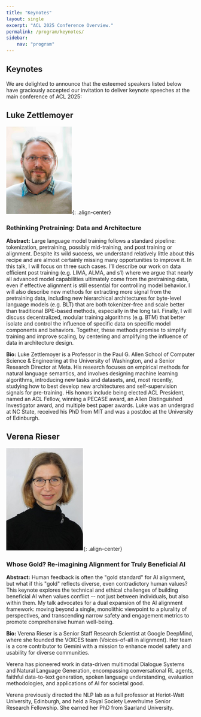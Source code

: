 ```yaml
---
title: "Keynotes"
layout: single
excerpt: "ACL 2025 Conference Overview."
permalink: /program/keynotes/
sidebar:
    nav: "program"
---
```


## Keynotes

We are delighted to announce that the esteemed speakers listed below have graciously accepted our invitation to deliver keynote speeches at the main conference of ACL 2025:

<style>
p.speaker-bio { font-style: italic; font-size: 80%; }
</style>


## Luke Zettlemoyer

![Luke Zettlemoyer](assets/images/speaker/Luke_Zettlemoyer.png){: .align-center}


### Rethinking Pretraining: Data and Architecture

**Abstract:** Large language model training follows a standard pipeline: tokenization, pretraining, possibly mid-training, and post training or alignment. Despite its wild success, we understand relatively little about this recipe and are almost certainly missing many opportunities to improve it. In this talk, I will focus on three such cases. I’ll describe our work on data efficient post training (e.g. LIMA, ALMA, and s1) where we argue that nearly all advanced model capabilities ultimately come from the pretraining data, even if effective alignment is still essential for controlling model behavior. I will also describe new methods for extracting more signal from the pretraining data, including new hierarchical architectures for byte-level language models (e.g. BLT) that are both tokenizer-free and scale better than traditional BPE-based methods, especially in the long tail. Finally, I will discuss decentralized, modular training algorithms (e.g. BTM) that better isolate and control the influence of specific data on specific model components and behaviors. Together, these methods promise to simplify training and improve scaling, by centering and amplifying the influence of data in architecture design.

**Bio:** Luke Zettlemoyer is a Professor in the Paul G. Allen School of Computer Science & Engineering at the University of Washington, and a Senior Research Director at Meta. His research focuses on empirical methods for natural language semantics, and involves designing machine learning algorithms, introducing new tasks and datasets, and, most recently, studying how to best develop new architectures and self-supervision signals for pre-training. His honors include being elected ACL President, named an ACL Fellow, winning a PECASE award, an Allen Distinguished Investigator award, and multiple best paper awards. Luke was an undergrad at NC State, received his PhD from MIT and was a postdoc at the University of Edinburgh.

## Verena Rieser

![Verena Rieser](assets/images/speaker/Verena_Rieser.jpg){: .align-center}

### Whose Gold? Re-imagining Alignment for Truly Beneficial AI

**Abstract:** Human feedback is often the "gold standard" for AI alignment, but what if this "gold" reflects diverse, even contradictory human values? This keynote explores the technical and ethical challenges of building beneficial AI when values conflict -- not just between individuals, but also within them. My talk advocates for a dual expansion of the AI alignment framework: moving beyond a single, monolithic viewpoint to a plurality of perspectives, and transcending narrow safety and engagement metrics to promote comprehensive human well-being.

**Bio:** Verena Rieser is a Senior Staff Research Scientist at Google DeepMind, where she founded the VOICES team (Voices-of-all in alignment). Her team is a core contributor to Gemini with a mission to enhance model safety and usability for diverse communities.

Verena has pioneered work in data-driven multimodal Dialogue Systems and Natural Language Generation, encompassing conversational RL agents, faithful data-to-text generation, spoken language understanding, evaluation methodologies, and applications of AI for societal good.

Verena previously directed the NLP lab as a full professor at Heriot-Watt University, Edinburgh, and held a Royal Society Leverhulme Senior Research Fellowship. She earned her PhD from Saarland University.

<br><br>
